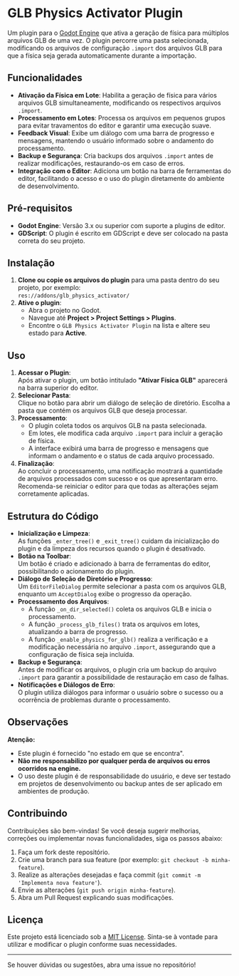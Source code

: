 # GLB Physics Activator Plugin

Um plugin para o [Godot Engine](https://godotengine.org/) que ativa a geração de física para múltiplos arquivos GLB de uma vez. O plugin percorre uma pasta selecionada, modificando os arquivos de configuração `.import` dos arquivos GLB para que a física seja gerada automaticamente durante a importação.

## Funcionalidades

- **Ativação da Física em Lote**: Habilita a geração de física para vários arquivos GLB simultaneamente, modificando os respectivos arquivos `.import`.
- **Processamento em Lotes**: Processa os arquivos em pequenos grupos para evitar travamentos do editor e garantir uma execução suave.
- **Feedback Visual**: Exibe um diálogo com uma barra de progresso e mensagens, mantendo o usuário informado sobre o andamento do processamento.
- **Backup e Segurança**: Cria backups dos arquivos `.import` antes de realizar modificações, restaurando-os em caso de erros.
- **Integração com o Editor**: Adiciona um botão na barra de ferramentas do editor, facilitando o acesso e o uso do plugin diretamente do ambiente de desenvolvimento.

## Pré-requisitos

- **Godot Engine**: Versão 3.x ou superior com suporte a plugins de editor.
- **GDScript**: O plugin é escrito em GDScript e deve ser colocado na pasta correta do seu projeto.

## Instalação

1. **Clone ou copie os arquivos do plugin** para uma pasta dentro do seu projeto, por exemplo:  
   `res://addons/glb_physics_activator/`
2. **Ative o plugin**:
   - Abra o projeto no Godot.
   - Navegue até **Project > Project Settings > Plugins**.
   - Encontre o `GLB Physics Activator Plugin` na lista e altere seu estado para **Active**.

## Uso

1. **Acessar o Plugin**:  
   Após ativar o plugin, um botão intitulado **"Ativar Física GLB"** aparecerá na barra superior do editor.
2. **Selecionar Pasta**:  
   Clique no botão para abrir um diálogo de seleção de diretório. Escolha a pasta que contém os arquivos GLB que deseja processar.
3. **Processamento**:  
   - O plugin coleta todos os arquivos GLB na pasta selecionada.
   - Em lotes, ele modifica cada arquivo `.import` para incluir a geração de física.
   - A interface exibirá uma barra de progresso e mensagens que informam o andamento e o status de cada arquivo processado.
4. **Finalização**:  
   Ao concluir o processamento, uma notificação mostrará a quantidade de arquivos processados com sucesso e os que apresentaram erro. Recomenda-se reiniciar o editor para que todas as alterações sejam corretamente aplicadas.

## Estrutura do Código

- **Inicialização e Limpeza**:  
  As funções `_enter_tree()` e `_exit_tree()` cuidam da inicialização do plugin e da limpeza dos recursos quando o plugin é desativado.
- **Botão na Toolbar**:  
  Um botão é criado e adicionado à barra de ferramentas do editor, possibilitando o acionamento do plugin.
- **Diálogo de Seleção de Diretório e Progresso**:  
  Um `EditorFileDialog` permite selecionar a pasta com os arquivos GLB, enquanto um `AcceptDialog` exibe o progresso da operação.
- **Processamento dos Arquivos**:  
  - A função `_on_dir_selected()` coleta os arquivos GLB e inicia o processamento.
  - A função `_process_glb_files()` trata os arquivos em lotes, atualizando a barra de progresso.
  - A função `_enable_physics_for_glb()` realiza a verificação e a modificação necessária no arquivo `.import`, assegurando que a configuração de física seja incluída.
- **Backup e Segurança**:  
  Antes de modificar os arquivos, o plugin cria um backup do arquivo `.import` para garantir a possibilidade de restauração em caso de falhas.
- **Notificações e Diálogos de Erro**:  
  O plugin utiliza diálogos para informar o usuário sobre o sucesso ou a ocorrência de problemas durante o processamento.

## Observações

**Atenção:**  
- Este plugin é fornecido "no estado em que se encontra".  
- **Não me responsabilizo por qualquer perda de arquivos ou erros ocorridos na engine.**  
- O uso deste plugin é de responsabilidade do usuário, e deve ser testado em projetos de desenvolvimento ou backup antes de ser aplicado em ambientes de produção.

## Contribuindo

Contribuições são bem-vindas! Se você deseja sugerir melhorias, correções ou implementar novas funcionalidades, siga os passos abaixo:

1. Faça um fork deste repositório.
2. Crie uma branch para sua feature (por exemplo: `git checkout -b minha-feature`).
3. Realize as alterações desejadas e faça commit (`git commit -m 'Implementa nova feature'`).
4. Envie as alterações (`git push origin minha-feature`).
5. Abra um Pull Request explicando suas modificações.

## Licença

Este projeto está licenciado sob a [MIT License](LICENSE). Sinta-se à vontade para utilizar e modificar o plugin conforme suas necessidades.

---

Se houver dúvidas ou sugestões, abra uma issue no repositório!
